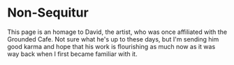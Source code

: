 # Non-Sequitur

This page is an homage to David, the artist, who was once affiliated with the Grounded Cafe. Not sure what he's up to these days, but I'm sending him good karma and hope that his work is flourishing as much now as it was way back when I first became familiar with it. 

